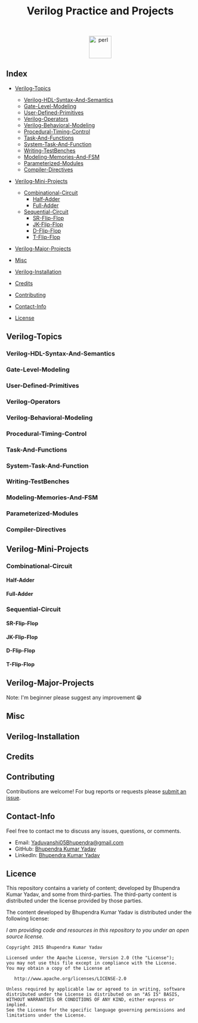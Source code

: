 <h1 align="center">Verilog Practice and Projects</h1>
<br/>
<p align="center">
  <img src="https://www.meldium.com/wp-content/uploads/2018/11/FpgaServices.png" alt="perl" width="60" height="60"/>
</p>


## Index

* [Verilog-Topics](#Verilog-Topics)
    * [Verilog-HDL-Syntax-And-Semantics](#Verilog-HDL-Syntax-And-Semantics)
    * [Gate-Level-Modeling](#Gate-Level-Modeling)
    * [User-Defined-Primitives](#User-Defined-Primitives)
    * [Verilog-Operators](#Verilog-Operators)
    * [Verilog-Behavioral-Modeling](#Verilog-Behavioral-Modeling)
    * [Procedural-Timing-Control](#Procedural-Timing-Control)
    * [Task-And-Functions](#Task-And-Functions)
    * [System-Task-And-Function](#System-Task-And-Function)
    * [Writing-TestBenches](#Writing-TestBenches)
    * [Modeling-Memories-And-FSM](#Modeling-Memories-And-FSM)
    * [Parameterized-Modules](#Parameterized-Modules)
    * [Compiler-Directives](#Compiler-Directives)
    
    
* [Verilog-Mini-Projects](#Verilog-Mini-Projects)
    * [Combinational-Circuit](#Combinational-Circuit)
       * [Half-Adder](#Half-Adder)
       * [Full-Adder](#Full-Adder)
    * [Sequential-Circuit](#Sequential-Circuit)
       * [SR-Flip-Flop](#SR-Flip-Flop)
       * [JK-Flip-Flop](#JK-Flip-Flop)
       * [D-Flip-Flop](#D-Flip-Flop)
       * [T-Flip-Flop](#T-Flip-Flop)

* [Verilog-Major-Projects](#Verilog-Major-Projects)

* [Misc](#Misc)
* [Verilog-Installation](#Verilog-Installation)
* [Credits](#Credits)
* [Contributing](#Contributing)
* [Contact-Info](#Contact-Info)
* [License](#License)

## Verilog-Topics
### Verilog-HDL-Syntax-And-Semantics
### Gate-Level-Modeling
### User-Defined-Primitives
### Verilog-Operators
### Verilog-Behavioral-Modeling
### Procedural-Timing-Control
### Task-And-Functions
### System-Task-And-Function
### Writing-TestBenches
### Modeling-Memories-And-FSM
### Parameterized-Modules
### Compiler-Directives
    
    
## Verilog-Mini-Projects
### Combinational-Circuit
#### Half-Adder
#### Full-Adder
### Sequential-Circuit
#### SR-Flip-Flop
#### JK-Flip-Flop
#### D-Flip-Flop
#### T-Flip-Flop

## Verilog-Major-Projects


Note: I'm beginner please suggest any improvement :grin:

## Misc

## Verilog-Installation

## Credits

## Contributing

Contributions are welcome!  For bug reports or requests please [submit an issue](https://github.com/Yaduvanshi05Bhupendra/Verilog/issues).

## Contact-Info

Feel free to contact me to discuss any issues, questions, or comments.

* Email: [Yaduvanshi05Bhupendra@gmail.com](mailto:Yaduvanshi05Bhupendra@gmail.com)
* GitHub: [Bhupendra Kumar Yadav](https://github.com/Yaduvanshi05Bhupendra)
* LinkedIn: [Bhupendra Kumar Yadav](https://www.linkedin.com/in/yaduvanshi05bhupendra)

## Licence

This repository contains a variety of content; developed by Bhupendra Kumar Yadav, and some from third-parties.  The third-party content is distributed under the license provided by those parties.

The content developed by Bhupendra Kumar Yadav is distributed under the following license:

*I am providing code and resources in this repository to you under an open source license.*

    Copyright 2015 Bhupendra Kumar Yadav

    Licensed under the Apache License, Version 2.0 (the "License");
    you may not use this file except in compliance with the License.
    You may obtain a copy of the License at

       http://www.apache.org/licenses/LICENSE-2.0

    Unless required by applicable law or agreed to in writing, software
    distributed under the License is distributed on an "AS IS" BASIS,
    WITHOUT WARRANTIES OR CONDITIONS OF ANY KIND, either express or implied.
    See the License for the specific language governing permissions and
    limitations under the License.
